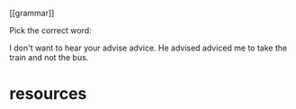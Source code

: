 [[grammar]]

Pick the correct word:

I don't want to hear your advise advice.
He advised adviced me to take the train and not the bus.

# resources

